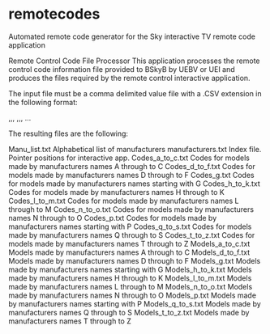 # remotecodes
Automated remote code generator for the Sky interactive TV remote code application

Remote Control Code File Processor
This application processes the remote control code information file provided to BSkyB by UEBV or UEI and produces the files required by the remote control interactive application.


The input file must be a comma delimited value file with a .CSV extension in the following format:


<Manufacturer>,<TV Model>,<Remote Code>,
<Manufacturer>,<TV Model>,<Remote Code>,
...


The resulting files are the following:

Manu_list.txt	Alphabetical list of manufacturers
manufacturers.txt	Index file. Pointer positions for interactive app.
Codes_a_to_c.txt	Codes for models made by manufacturers names A through to C
Codes_d_to_f.txt	Codes for models made by manufacturers names D through to F
Codes_g.txt	Codes for models made by manufacturers names starting with G
Codes_h_to_k.txt	Codes for models made by manufacturers names H through to K
Codes_l_to_m.txt	Codes for models made by manufacturers names L through to M
Codes_n_to_o.txt	Codes for models made by manufacturers names N through to O
Codes_p.txt	Codes for models made by manufacturers names starting with P
Codes_q_to_s.txt	Codes for models made by manufacturers names Q through to S
Codes_t_to_z.txt	Codes for models made by manufacturers names T through to Z
Models_a_to_c.txt	Models made by manufacturers names A through to C
Models_d_to_f.txt	Models made by manufacturers names D through to F
Models_g.txt	Models made by manufacturers names starting with G
Models_h_to_k.txt	Models made by manufacturers names H through to K
Models_l_to_m.txt	Models made by manufacturers names L through to M
Models_n_to_o.txt	Models made by manufacturers names N through to O
Models_p.txt	Models made by manufacturers names starting with P
Models_q_to_s.txt	Models made by manufacturers names Q through to S
Models_t_to_z.txt	Models made by manufacturers names T through to Z
